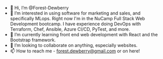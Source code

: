 - 👋 Hi, I’m @Forest-Dewberry
- 👀 I’m interested in using software for marketing and sales, and specifically MLops. Right now I'm in the NuCamp Full Stack Web Development bootcamp. I have experience doing DevOps with Terraform, Chef, Ansible, Azure CI/CD, PyTest, and more.
- 🌱 I’m currently learning front end web development with React and the Bootstrap framework.
- 💞️ I’m looking to collaborate on anything, especially websites.
- 📫 How to reach me - forest.dewberry@gmail.com or on here!


<!---
Forest-Dewberry/Forest-Dewberry is a ✨ special ✨ repository because its `README.md` (this file) appears on your GitHub profile.
You can click the Preview link to take a look at your changes.
--->
